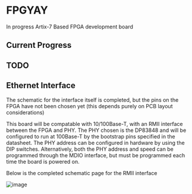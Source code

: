 # FPGYAY
In progress Artix-7 Based FPGA development board

## Current Progress

## TODO

## Ethernet Interface 
The schematic for the interface itself is completed, but the pins on the FPGA have not been chosen yet (this depends purely on PCB layout considerations)

This board will be compatable with 10/100Base-T, with an RMII interface between the FPGA and PHY. The PHY chosen is the DP83848 and will be configured to run at 100Base-T by the bootstrap pins specified in the datasheet. The PHY address can be configured in hardware by using the DIP switches. Alternatively, both the PHY address and speed can be programmed through the MDIO interface, but must be programmed each time the board is powered on. 

Below is the completed schematic page for the RMII interface

![image](https://github.com/Jerry123213/FPGYAY/assets/65368615/088b04b5-96a6-4d7f-b282-79d82e6af0a1)

